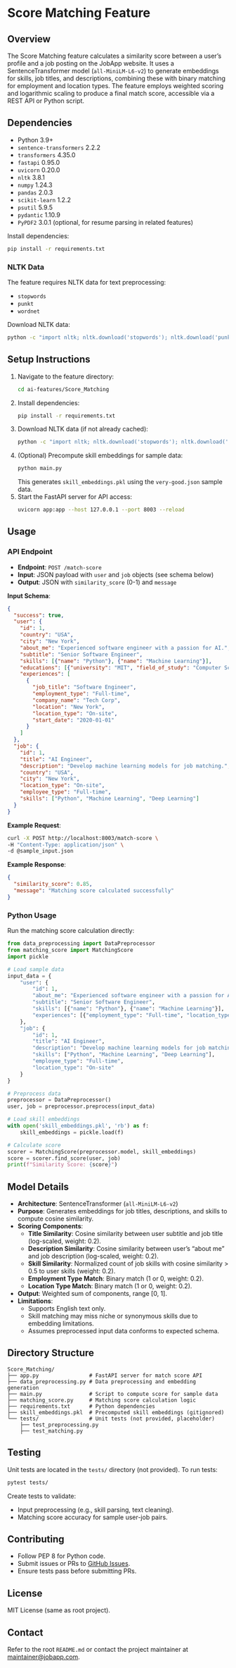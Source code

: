 # Score Matching Feature

## Overview
The Score Matching feature calculates a similarity score between a user’s profile and a job posting on the JobApp website. It uses a SentenceTransformer model (`all-MiniLM-L6-v2`) to generate embeddings for skills, job titles, and descriptions, combining these with binary matching for employment and location types. The feature employs weighted scoring and logarithmic scaling to produce a final match score, accessible via a REST API or Python script.

## Dependencies
- Python 3.9+
- `sentence-transformers` 2.2.2
- `transformers` 4.35.0
- `fastapi` 0.95.0
- `uvicorn` 0.20.0
- `nltk` 3.8.1
- `numpy` 1.24.3
- `pandas` 2.0.3
- `scikit-learn` 1.2.2
- `psutil` 5.9.5
- `pydantic` 1.10.9
- `PyPDF2` 3.0.1 (optional, for resume parsing in related features)

Install dependencies:
```bash
pip install -r requirements.txt
```

### NLTK Data
The feature requires NLTK data for text preprocessing:
- `stopwords`
- `punkt`
- `wordnet`

Download NLTK data:
```bash
python -c "import nltk; nltk.download('stopwords'); nltk.download('punkt'); nltk.download('wordnet')"
```

## Setup Instructions
1. Navigate to the feature directory:
   ```bash
   cd ai-features/Score_Matching
   ```
2. Install dependencies:
   ```bash
   pip install -r requirements.txt
   ```
3. Download NLTK data (if not already cached):
   ```bash
   python -c "import nltk; nltk.download('stopwords'); nltk.download('punkt'); nltk.download('wordnet')"
   ```
4. (Optional) Precompute skill embeddings for sample data:
   ```bash
   python main.py
   ```
   This generates `skill_embeddings.pkl` using the `very-good.json` sample data.
5. Start the FastAPI server for API access:
   ```bash
   uvicorn app:app --host 127.0.0.1 --port 8003 --reload
   ```

## Usage
### API Endpoint
- **Endpoint**: `POST /match-score`
- **Input**: JSON payload with `user` and `job` objects (see schema below)
- **Output**: JSON with `similarity_score` (0-1) and `message`

**Input Schema**:
```json
{
  "success": true,
  "user": {
    "id": 1,
    "country": "USA",
    "city": "New York",
    "about_me": "Experienced software engineer with a passion for AI.",
    "subtitle": "Senior Software Engineer",
    "skills": [{"name": "Python"}, {"name": "Machine Learning"}],
    "educations": [{"university": "MIT", "field_of_study": "Computer Science", "gpa": 3.8}],
    "experiences": [
      {
        "job_title": "Software Engineer",
        "employment_type": "Full-time",
        "company_name": "Tech Corp",
        "location": "New York",
        "location_type": "On-site",
        "start_date": "2020-01-01"
      }
    ]
  },
  "job": {
    "id": 1,
    "title": "AI Engineer",
    "description": "Develop machine learning models for job matching.",
    "country": "USA",
    "city": "New York",
    "location_type": "On-site",
    "employee_type": "Full-time",
    "skills": ["Python", "Machine Learning", "Deep Learning"]
  }
}
```

**Example Request**:
```bash
curl -X POST http://localhost:8003/match-score \
-H "Content-Type: application/json" \
-d @sample_input.json
```

**Example Response**:
```json
{
  "similarity_score": 0.85,
  "message": "Matching score calculated successfully"
}
```

### Python Usage
Run the matching score calculation directly:
```python
from data_preprocessing import DataPreprocessor
from matching_score import MatchingScore
import pickle

# Load sample data
input_data = {
    "user": {
        "id": 1,
        "about_me": "Experienced software engineer with a passion for AI.",
        "subtitle": "Senior Software Engineer",
        "skills": [{"name": "Python"}, {"name": "Machine Learning"}],
        "experiences": [{"employment_type": "Full-time", "location_type": "On-site", "start_date": "2020-01-01"}]
    },
    "job": {
        "id": 1,
        "title": "AI Engineer",
        "description": "Develop machine learning models for job matching.",
        "skills": ["Python", "Machine Learning", "Deep Learning"],
        "employee_type": "Full-time",
        "location_type": "On-site"
    }
}

# Preprocess data
preprocessor = DataPreprocessor()
user, job = preprocessor.preprocess(input_data)

# Load skill embeddings
with open('skill_embeddings.pkl', 'rb') as f:
    skill_embeddings = pickle.load(f)

# Calculate score
scorer = MatchingScore(preprocessor.model, skill_embeddings)
score = scorer.find_score(user, job)
print(f"Similarity Score: {score}")
```

## Model Details
- **Architecture**: SentenceTransformer (`all-MiniLM-L6-v2`)
- **Purpose**: Generates embeddings for job titles, descriptions, and skills to compute cosine similarity.
- **Scoring Components**:
  - **Title Similarity**: Cosine similarity between user subtitle and job title (log-scaled, weight: 0.2).
  - **Description Similarity**: Cosine similarity between user’s “about me” and job description (log-scaled, weight: 0.2).
  - **Skill Similarity**: Normalized count of job skills with cosine similarity > 0.5 to user skills (weight: 0.2).
  - **Employment Type Match**: Binary match (1 or 0, weight: 0.2).
  - **Location Type Match**: Binary match (1 or 0, weight: 0.2).
- **Output**: Weighted sum of components, range [0, 1].
- **Limitations**:
  - Supports English text only.
  - Skill matching may miss niche or synonymous skills due to embedding limitations.
  - Assumes preprocessed input data conforms to expected schema.

## Directory Structure
```
Score_Matching/
├── app.py                # FastAPI server for match score API
├── data_preprocessing.py # Data preprocessing and embedding generation
├── main.py               # Script to compute score for sample data
├── matching_score.py     # Matching score calculation logic
├── requirements.txt      # Python dependencies
├── skill_embeddings.pkl  # Precomputed skill embeddings (gitignored)
└── tests/                # Unit tests (not provided, placeholder)
    ├── test_preprocessing.py
    ├── test_matching.py
```

## Testing
Unit tests are located in the `tests/` directory (not provided). To run tests:
```bash
pytest tests/
```

Create tests to validate:
- Input preprocessing (e.g., skill parsing, text cleaning).
- Matching score accuracy for sample user-job pairs.

## Contributing
- Follow PEP 8 for Python code.
- Submit issues or PRs to [GitHub Issues](https://github.com/your-repo/jobapp/issues).
- Ensure tests pass before submitting PRs.

## License
MIT License (same as root project).

## Contact
Refer to the root `README.md` or contact the project maintainer at maintainer@jobapp.com.